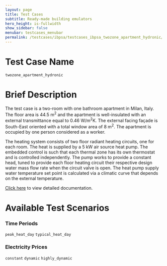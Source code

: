 ```yaml
---
layout: page
title: Test Cases
subtitle: Ready-made building emulators
hero_height: is-fullwidth
show_sidebar: false
menubar: testcases_menubar
permalink: /testcases/ibpsa/testcases_ibpsa_twozone_apartment_hydronic/
---
```


# Test Case Name
``twozone_apartment_hydronic``

# Brief Description
The test case is a two-room with one bathroom apartment in Milan, Italy. The floor
area is 44.5 m<sup>2</sup> and the apartment is well-insulated with an external
transmittance equal to 0.46 W/m<sup>2</sup>K. The external facing façade is South-East
oriented with a total window area of 8 m<sup>2</sup>. The apartment is occupied by one
person considered as a worker.

The heating system consists of two floor radiant heating circuits, one for
each room. The heat is supplied by a 5 kW air source heat pump. The embedded control
is such that each thermal
zone has its own thermostat and is controlled independently. The pump works
to provide a constant head, tuned to provide each floor heating circuit their
respective design water mass flow rate when the circuit valve is open.
The heat pump supply water temperature set point is calculated via a climatic
curve that depends on the external temperature.

[Click here](/docs-testcases/twozone_apartment_hydronic/index.html) to view detailed documentation.

# Available Test Scenarios
### Time Periods
``peak_heat_day``
``typical_heat_day``
### Electricity Prices
``constant``
``dynamic``
``highly_dynamic``
